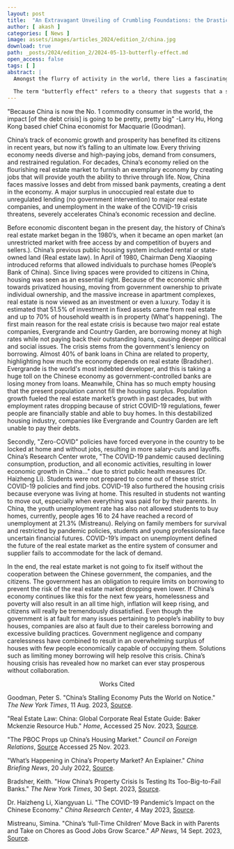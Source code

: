 ```yaml
---
layout: post
title:  "An Extravagant Unveiling of Crumbling Foundations: the Drastic Hit on the Chinese Real Estate Market"
author: [ akash ]
categories: [ News ]
image: assets/images/articles_2024/edition_2/china.jpg
download: true
path: _posts/2024/edition_2/2024-05-13-butterfly-effect.md
open_access: false
tags: [ ]
abstract: |
  Amongst the flurry of activity in the world, there lies a fascinating theory — the butterfly effect. It is unto a shadow lurking in the corners of the room, everpresent.
  
  The term "butterfly effect" refers to a theory that suggests that a small action can lead to significant changes through a chain of events. The moniker was coined from the frequent example used to demonstrate this idea which is the fact that a single flutter of a butterfly’s wings can eventually give rise to a tornado...
---
```


"Because China is now the No. 1 commodity consumer in the world, the impact [of the debt crisis] is going to be pretty, pretty big" -Larry Hu, Hong Kong based chief China economist for Macquarie (Goodman).

China’s track of economic growth and prosperity has benefited its citizens in recent years, but now it’s falling to an ultimate low. Every thriving economy needs diverse and high-paying jobs, demand from consumers, and restrained regulation. For decades, China’s economy relied on the flourishing real estate market to furnish an exemplary economy by creating jobs that will provide youth the ability to thrive through life. Now, China faces massive losses and debt from missed bank payments, creating a dent in the economy. A major surplus in unoccupied real estate due to unregulated lending (no government intervention) to major real estate companies, and unemployment in the wake of the COVID-19 crisis threatens, severely accelerates China’s economic recession and decline.

Before economic discontent began in the present day, the history of China’s real estate market began in the 1980’s, when it became an open market (an unrestricted market with free access by and competition of buyers and sellers.). China’s previous public housing system included rental or state-owned land (Real estate law). In April of 1980, Chairman Deng Xiaoping introduced reforms that allowed individuals to purchase homes (People’s Bank of China). Since living spaces were provided to citizens in China, housing was seen as an essential right. Because of the economic shift towards privatized housing, moving from government ownership to private individual ownership, and the massive increase in apartment complexes, real estate is now viewed as an investment or even a luxury. Today it is estimated that 51.5% of investment in fixed assets came from real estate and up to 70% of household wealth is in property (What's happening). The first main reason for the real estate crisis is because two major real estate companies, Evergrande and Country Garden, are borrowing money at high rates while not paying back their outstanding loans, causing deeper political and social issues. The crisis stems from the government's leniency on borrowing. Almost 40% of bank loans in China are related to property, highlighting how much the economy depends on real estate (Bradsher). Evergrande is the world's most indebted developer, and this is taking a huge toll on the Chinese economy as government-controlled banks are losing money from loans. Meanwhile, China has so much empty housing that the present population cannot fill the housing surplus. Population growth fueled the real estate market’s growth in past decades, but with employment rates dropping because of strict COVID-19 regulations, fewer people are financially stable and able to buy homes. In this destabilized housing industry, companies like Evergrande and Country Garden are left unable to pay their debts.

Secondly, "Zero-COVID" policies have forced everyone in the country to be locked at home and without jobs, resulting in more salary-cuts and layoffs. China’s Research Center wrote, "The COVID-19 pandemic caused declining consumption, production, and all economic activities, resulting in lower economic growth in China…" due to strict public health measures (Dr. Haizheng Li). Students were not prepared to come out of these strict COVID-19 policies and find jobs. COVID-19 also furthered the housing crisis because everyone was living at home. This resulted in students not wanting to move out, especially when everything was paid for by their parents. In China, the youth unemployment rate has also not allowed students to buy homes, currently, people ages 16 to 24 have reached a record of unemployment at 21.3% (Mistreanu). Relying on family members for survival and restricted by pandemic policies, students and young professionals face uncertain financial futures. COVID-19’s impact on unemployment defined the future of the real estate market as the entire system of consumer and supplier fails to accommodate for the lack of demand.

In the end, the real estate market is not going to fix itself without the cooperation between the Chinese government, the companies, and the citizens. The government has an obligation to require limits on borrowing to prevent the risk of the real estate market dropping even lower. If China’s economy continues like this for the next few years, homelessness and poverty will also result in an all time high, inflation will keep rising, and citizens will really be tremendously dissatisfied. Even though the government is at fault for many issues pertaining to people’s inability to buy houses, companies are also at fault due to their careless borrowing and excessive building practices. Government negligence and company carelessness have combined to result in an overwhelming surplus of houses with few people economically capable of occupying them. Solutions such as limiting money borrowing will help resolve this crisis. China’s housing crisis has revealed how no market can ever stay prosperous without collaboration.

<center>Works Cited</center> 

Goodman, Peter S. "China’s Stalling Economy Puts the World on Notice." *The New York Times*, 11 Aug. 2023, [Source](https://www.nytimes.com/2023/08/11/business/china-economy-trade-deflation.html?unlocked_article_code=1.A00.92Ac.fWOotZEH4-2G&smid=url-share).

"Real Estate Law: China: Global Corporate Real Estate Guide: Baker Mckenzie Resource Hub." *Home*, Accessed 25 Nov. 2023, [Source](https://resourcehub.bakermckenzie.com/en/resources/global-corporate-real-estate-guide/asia-pacific/china/topics/real-estate-law#:~:text=There%20is%20no%20private%20%E2%80%9Cfreehold,to%20as%20%E2%80%9Ccollective%20land.%E2%80%9D).

"The PBOC Props up China’s Housing Market." *Council on Foreign Relations*, [Source](https://www.cfr.org/blog/pboc-props-chinas-housing-market) Accessed 25 Nov. 2023.

"What’s Happening in China’s Property Market? An Explainer." *China Briefing News*, 20 July 2022, [Source](https://www.china-briefing.com/news/explainer-whats-going-on-in-chinas-property-market/).

Bradsher, Keith. "How China’s Property Crisis Is Testing Its Too-Big-to-Fail Banks." *The New York Times*, 30 Sept. 2023, [Source](https://www.nytimes.com/2023/09/30/business/china-evergrande-banks-property.html#:~:text=The%20scale%20of%20China’s%20property,of%20money%20bailing%20out%20banks).

Dr. Haizheng Li, Xiangyuan Li. "The COVID-19 Pandemic’s Impact on the Chinese Economy." *China Research Center*, 4 May 2023, [Source](https://www.chinacenter.net/2023/china-currents/22-1/the-covid-19-pandemics-impact-on-the-chinese-economy/#:~:text=The%20COVID%2D19%20pandemic%20caused,accelerated%20closure%20of%20existing%20ones).

Mistreanu, Simina. "China’s ‘full-Time Children’ Move Back in with Parents and Take on Chores as Good Jobs Grow Scarce." *AP News*, 14 Sept. 2023, [Source](https://apnews.com/article/china-youth-unemployment-jobs-economy-aeddf9fd7c188db7d72dbb3cca6ebbf7#:~:text=Adult%20children%20returning%20to%20the,taking%20refuge%20with%20their%20parents).
